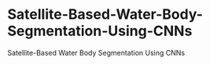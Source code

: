# Satellite-Based-Water-Body-Segmentation-Using-CNNs
Satellite-Based Water Body Segmentation Using CNNs
